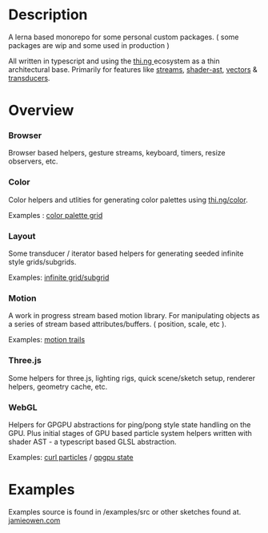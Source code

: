 # Description

A lerna based monorepo for some personal custom packages. ( some packages are wip and some used in production )

All written in typescript and using the [ thi.ng ](https://thi.ng/) ecosystem as a thin architectural base. Primarily for features like [streams](http://thi.ng/rstream), [shader-ast](http://thi.ng/shader-ast), [vectors](http://thi.ng/vectors) & [transducers](http://thi.ng/transducers).

# Overview

### Browser

Browser based helpers, gesture streams, keyboard, timers, resize observers, etc.

### Color

Color helpers and utlities for generating color palettes using [thi.ng/color](http://thi.ng/color).

Examples : [color palette grid](https://jamieowen.com/play/color-palette-grid)

### Layout

Some transducer / iterator based helpers for generating seeded infinite style grids/subgrids.

Examples: [infinite grid/subgrid](https://jamieowen.com/packages/infinite-grid)

### Motion

A work in progress stream based motion library. For manipulating objects as a series of stream based attributes/buffers. ( position, scale, etc ).

Examples: [motion trails](https://jamieowen.com/packages/motion-trails)

### Three.js

Some helpers for three.js, lighting rigs, quick scene/sketch setup, renderer helpers, geometry cache, etc.

### WebGL

Helpers for GPGPU abstractions for ping/pong style state handling on the GPU. Plus initial stages of GPU based particle system helpers written with shader AST - a typescript based GLSL abstraction.

Examples: [curl particles](https://jamieowen.com/play/curl-particles) / [gpgpu state](https://jamieowen.com/packages/gpgpu-state)

# Examples

Examples source is found in /examples/src or other sketches found at. [jamieowen.com](http://www.jamieowen.com)
